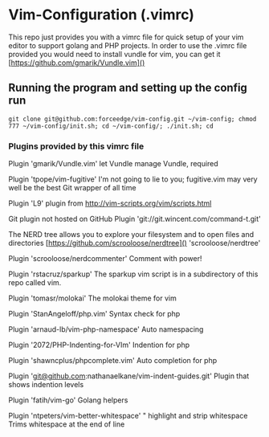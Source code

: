 # Vim-Configuration (.vimrc) #

This repo just provides you with a vimrc file for quick setup of your vim editor to support golang and PHP projects. In order to use the .vimrc file provided you would need to install vundle for vim, you can get it [https://github.com/gmarik/Vundle.vim]()

## Running the program and setting up the config run
```
git clone git@github.com:forceedge/vim-config.git ~/vim-config; chmod 777 ~/vim-config/init.sh; cd ~/vim-config/; ./init.sh; cd
```

### Plugins provided by this vimrc file ###

Plugin 'gmarik/Vundle.vim'
let Vundle manage Vundle, required

Plugin 'tpope/vim-fugitive'
I'm not going to lie to you; fugitive.vim may very well be the best Git wrapper of all time

Plugin 'L9'
plugin from http://vim-scripts.org/vim/scripts.html

Git plugin not hosted on GitHub
Plugin 'git://git.wincent.com/command-t.git'

The NERD tree allows you to explore your filesystem and to open files and directories
[https://github.com/scrooloose/nerdtree]() 'scrooloose/nerdtree'

Plugin 'scrooloose/nerdcommenter'
Comment with power!

Plugin 'rstacruz/sparkup'
The sparkup vim script is in a subdirectory of this repo called vim.

Plugin 'tomasr/molokai'
The molokai theme for vim

Plugin 'StanAngeloff/php.vim'
Syntax check for php

Plugin 'arnaud-lb/vim-php-namespace'
Auto namespacing

Plugin '2072/PHP-Indenting-for-VIm'
Indention for php

Plugin 'shawncplus/phpcomplete.vim'
Auto completion for php

Plugin 'git@github.com:nathanaelkane/vim-indent-guides.git'
Plugin that shows indention levels

Plugin 'fatih/vim-go'
Golang helpers

Plugin 'ntpeters/vim-better-whitespace' " highlight and strip whitespace
Trims whitespace at the end of line
